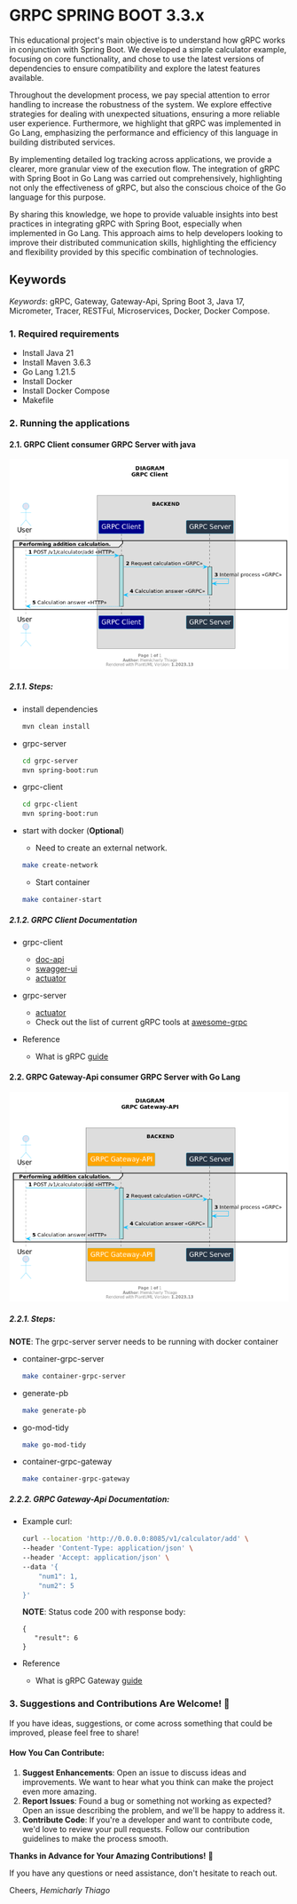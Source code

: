# GRPC SPRING BOOT 3.3.x


This educational project's main objective is to understand how gRPC works in conjunction with Spring Boot. We developed a simple calculator example, focusing on core functionality, and chose to use the latest versions of dependencies to ensure compatibility and explore the latest features available.

Throughout the development process, we pay special attention to error handling to increase the robustness of the system. We explore effective strategies for dealing with unexpected situations, ensuring a more reliable user experience. Furthermore, we highlight that gRPC was implemented in Go Lang, emphasizing the performance and efficiency of this language in building distributed services.

By implementing detailed log tracking across applications, we provide a clearer, more granular view of the execution flow. The integration of gRPC with Spring Boot in Go Lang was carried out comprehensively, highlighting not only the effectiveness of gRPC, but also the conscious choice of the Go language for this purpose.

By sharing this knowledge, we hope to provide valuable insights into best practices in integrating gRPC with Spring Boot, especially when implemented in Go Lang. This approach aims to help developers looking to improve their distributed communication skills, highlighting the efficiency and flexibility provided by this specific combination of technologies.


## Keywords
*Keywords*: gRPC, Gateway, Gateway-Api, Spring Boot 3, Java 17, Micrometer, Tracer, RESTFul, Microservices, Docker, Docker Compose.


### 1. Required requirements

- Install Java 21
- Install Maven 3.6.3
- Go Lang 1.21.5
- Install Docker
- Install Docker Compose
- Makefile


### 2. Running the applications

#### 2.1. GRPC Client consumer GRPC Server with java

  <img src="docs/diagram_grpc_client.png" alt="diagram_grpc_client.png">

##### 2.1.1. Steps:

* install dependencies

    ```bash
    mvn clean install
    ```

* grpc-server

    ```bash
    cd grpc-server
    mvn spring-boot:run
    ```

* grpc-client

    ```bash
    cd grpc-client
    mvn spring-boot:run
    ```

* start with docker (**Optional**)

  * Need to create an external network.
  ```bash
  make create-network
  ```
  
  * Start container
  ```bash
  make container-start
  ```


##### 2.1.2. GRPC Client Documentation

  * grpc-client
    * [doc-api](http://localhost:8082/swagger-doc/api)
    * [swagger-ui](http://localhost:8082/swagger-doc/index.html)
    * [actuator](http://localhost:8082/actuator)

  * grpc-server
    * [actuator](http://localhost:8081/actuator)
    * Check out the list of current gRPC tools at [awesome-grpc](https://github.com/grpc-ecosystem/awesome-grpc#tools)

  * Reference
    * What is gRPC [guide](https://grpc.io/docs/guides/)


    
#### 2.2. GRPC Gateway-Api consumer GRPC Server with Go Lang

  <img src="docs/diagram_grpc_gateway.png" alt="diagram_grpc_gateway.png">

##### 2.2.1. Steps:

**NOTE**: The grpc-server server needs to be running with docker container

* container-grpc-server

    ```bash
    make container-grpc-server
    ```

* generate-pb

    ```bash
    make generate-pb
    ```

* go-mod-tidy

    ```bash
    make go-mod-tidy
    ```

* container-grpc-gateway

    ```bash
    make container-grpc-gateway
    ```

##### 2.2.2. GRPC Gateway-Api Documentation:

* Example curl:

    ```bash
    curl --location 'http://0.0.0.0:8085/v1/calculator/add' \
    --header 'Content-Type: application/json' \
    --header 'Accept: application/json' \
    --data '{
        "num1": 1,
        "num2": 5
    }'
    ```
   **NOTE**: Status code 200 with response body:
    ```
    {
       "result": 6
    }  
    ```

* Reference
    * What is gRPC Gateway [guide](https://grpc-ecosystem.github.io/grpc-gateway/)


### 3. Suggestions and Contributions Are Welcome! 🌟

If you have ideas, suggestions, or come across something that could be improved, please feel free to share!

#### How You Can Contribute:

1. **Suggest Enhancements**: Open an issue to discuss ideas and improvements. We want to hear what you think can make the project even more amazing.
2. **Report Issues**: Found a bug or something not working as expected? Open an issue describing the problem, and we'll be happy to address it.
3. **Contribute Code**: If you're a developer and want to contribute code, we'd love to review your pull requests. Follow our contribution guidelines to make the process smooth.

**Thanks in Advance for Your Amazing Contributions!** 🙌

If you have any questions or need assistance, don't hesitate to reach out.

Cheers,
*Hemicharly Thiago*